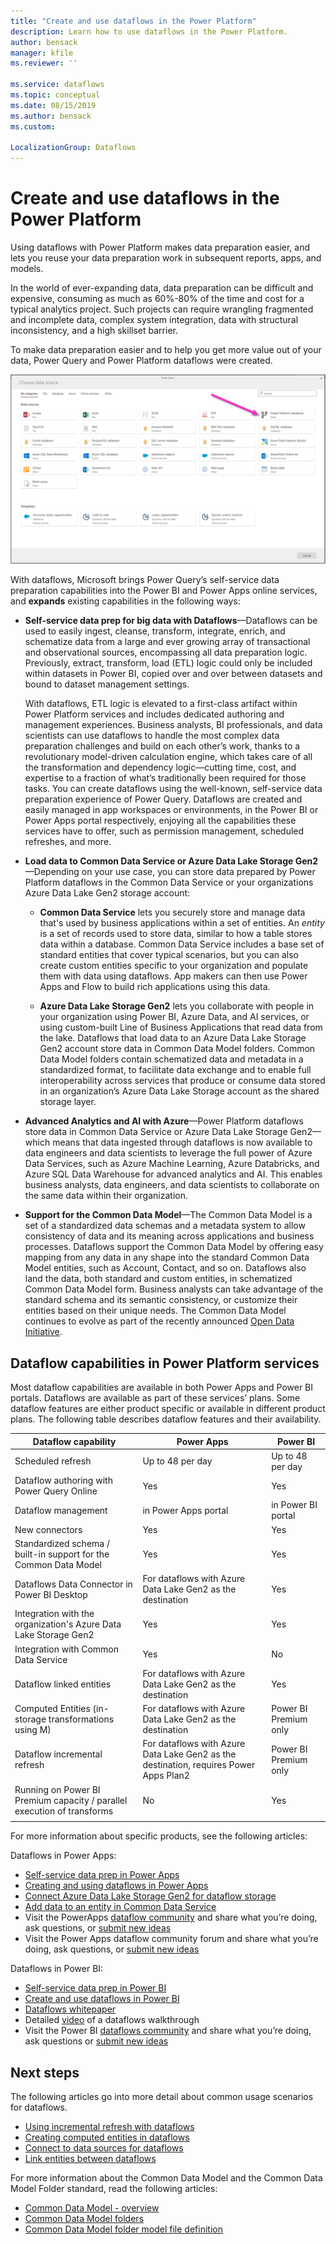 ```yaml
---
title: "Create and use dataflows in the Power Platform"
description: Learn how to use dataflows in the Power Platform.
author: bensack
manager: kfile
ms.reviewer: ''

ms.service: dataflows
ms.topic: conceptual
ms.date: 08/15/2019
ms.author: bensack
ms.custom: 

LocalizationGroup: Dataflows
---
```


# Create and use dataflows in the Power Platform

Using dataflows with Power Platform makes data preparation easier, and lets you reuse your data preparation work in subsequent reports, apps, and models. 

In the world of ever-expanding data, data preparation can be difficult and expensive, consuming as much as 60%-80% of the time and cost for a typical analytics project. Such projects can require wrangling fragmented and incomplete data, complex system integration, data with structural inconsistency, and a high skillset barrier. 

To make data preparation easier and to help you get more value out of your data, Power Query and Power Platform dataflows were created.

![Linked entities in Power BI](media/dataflows-linked-entities/linked-entities-03.png)

With dataflows, Microsoft brings Power Query’s self-service data preparation capabilities into the Power BI and Power Apps online services, and **expands** existing capabilities in the following ways:

* **Self-service data prep for big data with Dataflows**&mdash;Dataflows can be used to easily ingest, cleanse, transform, integrate, enrich, and schematize data from a large and ever growing array of transactional and observational sources, encompassing all data preparation logic. Previously, extract, transform, load (ETL) logic could only be included within datasets in Power BI, copied over and over between datasets and bound to dataset management settings. 

   With dataflows, ETL logic is elevated to a first-class artifact within Power Platform services and includes dedicated authoring and management experiences. Business analysts, BI professionals, and data scientists can use dataflows to handle the most complex data preparation challenges and build on each other’s work, thanks to a revolutionary model-driven calculation engine, which takes care of all the transformation and dependency logic—cutting time, cost, and expertise to a fraction of what’s traditionally been required for those tasks. You can create dataflows using the well-known, self-service data preparation experience of Power Query. Dataflows are created and easily managed in app workspaces or environments, in the Power BI or Power Apps portal respectively, enjoying all the capabilities these services have to offer, such as permission management, scheduled refreshes, and more.


* **Load data to Common Data Service or Azure Data Lake Storage Gen2**&mdash;Depending on your use case, you can store data prepared by Power Platform dataflows in the Common Data Service or your organizations Azure Data Lake Gen2 storage account: 

    * **Common Data Service** lets you securely store and manage data that's used by business applications within a set of entities. An *entity* is a set of records used to store data, similar to how a table stores data within a database. Common Data Service includes a base set of standard entities that cover typical scenarios, but you can also create custom entities specific to your organization and populate them with data using dataflows. App makers can then use Power Apps and Flow to build rich applications using this data.

    * **Azure Data Lake Storage Gen2** lets you collaborate with people in your organization using Power BI, Azure Data, and AI services, or using custom-built Line of Business Applications that read data from the lake. Dataflows that load data to an Azure Data Lake Storage Gen2 account store data in Common Data Model folders. Common Data Model folders contain schematized data and metadata in a standardized format, to facilitate data exchange and to enable full interoperability across services that produce or consume data stored in an organization’s Azure Data Lake Storage account as the shared storage layer.

* **Advanced Analytics and AI with Azure**&mdash;Power Platform dataflows store data in Common Data Service or Azure Data Lake Storage Gen2&mdash;which means that data ingested through dataflows is now available to data engineers and data scientists to leverage the full power of Azure Data Services, such as Azure Machine Learning, Azure Databricks, and Azure SQL Data Warehouse for advanced analytics and AI. This enables business analysts, data engineers, and data scientists to collaborate on the same data within their organization.

* **Support for the Common Data Model**&mdash;The Common Data Model is a set of a standardized data schemas and a metadata system to allow consistency of data and its meaning across applications and business processes. Dataflows support the Common Data Model by offering easy mapping from any data in any shape into the standard Common Data Model entities, such as Account, Contact, and so on. Dataflows also land the data, both standard and custom entities, in schematized Common Data Model form. Business analysts can take advantage of the standard schema and its semantic consistency, or customize their entities based on their unique needs. The Common Data Model continues to evolve as part of the recently announced [Open Data Initiative](https://www.microsoft.com/en-us/open-data-initiative). 

## Dataflow capabilities in Power Platform services

Most dataflow capabilities are available in both Power Apps and Power BI portals. Dataflows are available as part of these services’ plans. Some dataflow features are either product specific or available in different product plans. The following table describes dataflow features and their availability.


|Dataflow capability  |Power Apps  |Power BI  |
|---------|---------|---------|
|Scheduled refresh     |Up to 48 per day         |Up to 48 per day         |
|Dataflow authoring with Power Query Online     |Yes         |Yes         |
|Dataflow management     |in Power Apps portal         |in Power BI portal         |
|New connectors     |Yes         |Yes         |
|Standardized schema / built-in support for the Common Data Model     |Yes         |Yes         |
|Dataflows Data Connector in Power BI Desktop     |For dataflows with Azure Data Lake Gen2 as the destination         |Yes         |
|Integration with the organization's Azure Data Lake Storage Gen2     |Yes         |Yes         |
|Integration with Common Data Service     |Yes         |No         |
|Dataflow linked entities     |For dataflows with Azure Data Lake Gen2 as the destination         |Yes         |
|Computed Entities (in-storage transformations using M)     |For dataflows with Azure Data Lake Gen2 as the destination         |Power BI Premium only         |
|Dataflow incremental refresh     |For dataflows with Azure Data Lake Gen2 as the destination, requires Power Apps Plan2         |Power BI Premium only         |
|Running on Power BI Premium capacity / parallel execution of transforms     |No         |Yes         |
| | |

For more information about specific products, see the following articles:

Dataflows in Power Apps:

- [Self-service data prep in Power Apps](https://go.microsoft.com/fwlink/?linkid=2099972)
- [Creating and using dataflows in Power Apps](https://go.microsoft.com/fwlink/?linkid=2100076)
- [Connect Azure Data Lake Storage Gen2 for dataflow storage](https://go.microsoft.com/fwlink/?linkid=2099973)
- [Add data to an entity in Common Data Service](https://go.microsoft.com/fwlink/?linkid=2100075)
- Visit the PowerApps [dataflow community](https://go.microsoft.com/fwlink/?linkid=2099971) and share what you’re doing, ask questions, or [submit new ideas](https://go.microsoft.com/fwlink/?linkid=2100074)
- Visit the Power Apps dataflow community forum and share what you’re doing, ask questions, or [submit new ideas](https://go.microsoft.com/fwlink/?linkid=2100074)


Dataflows in Power BI:

* [Self-service data prep in Power BI](https://docs.microsoft.com/power-bi/service-dataflows-overview)
* [Create and use dataflows in Power BI](https://docs.microsoft.com/power-bi/service-dataflows-create-use)
* [Dataflows whitepaper](https://go.microsoft.com/fwlink/?linkid=2011419&clcid=0x409)
* Detailed [video](https://aka.ms/DataflowIntroVideo) of a dataflows walkthrough
* Visit the Power BI [dataflows community](https://community.powerbi.com/t5/Service/bd-p/power-bi-web-app) and share what you’re doing, ask questions or [submit new ideas](https://ideas.powerbi.com/forums/265200-power-bi-ideas?category_id=341638)


## Next steps

The following articles go into more detail about common usage scenarios for dataflows. 

* [Using incremental refresh with dataflows](incremental-refresh.md)
* [Creating computed entities in dataflows](computed-entities.md)
* [Connect to data sources for dataflows](data-sources.md)
* [Link entities between dataflows](linked-entities.md)

For more information about the Common Data Model and the Common Data Model Folder standard, read the following articles:

* [Common Data Model - overview](https://docs.microsoft.com/powerapps/common-data-model/overview) 
* [Common Data Model folders](https://go.microsoft.com/fwlink/?linkid=2045304)
* [Common Data Model folder model file definition](https://go.microsoft.com/fwlink/?linkid=2045521)
